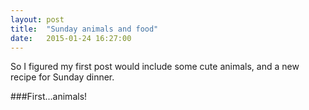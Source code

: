 ```yaml
---
layout: post
title:  "Sunday animals and food"
date:   2015-01-24 16:27:00
---
```

So I figured my first post would include some cute animals, and a new recipe for Sunday dinner. 

###First...animals!